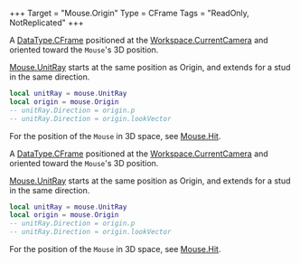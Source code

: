 +++
Target = "Mouse.Origin"
Type = CFrame
Tags = "ReadOnly, NotReplicated"
+++

A [DataType.CFrame](https://developer.roblox.com/search#stq=CFrame) positioned at the [Workspace.CurrentCamera](https://developer.roblox.com/api-reference/property/Workspace/CurrentCamera) and oriented toward the `Mouse`'s 3D position.[Mouse.UnitRay](https://developer.roblox.com/api-reference/property/Mouse/UnitRay) starts at the same position as Origin, and extends for a stud in the same direction.```lualocal unitRay = mouse.UnitRaylocal origin = mouse.Origin-- unitRay.Direction = origin.p-- unitRay.Direction ≈ origin.lookVector```For the position of the `Mouse` in 3D space, see [Mouse.Hit](https://developer.roblox.com/api-reference/property/Mouse/Hit).	A [DataType.CFrame](https://developer.roblox.com/search#stq=CFrame) positioned at the [Workspace.CurrentCamera](https://developer.roblox.com/api-reference/property/Workspace/CurrentCamera) and oriented toward the `Mouse`'s 3D position.[Mouse.UnitRay](https://developer.roblox.com/api-reference/property/Mouse/UnitRay) starts at the same position as Origin, and extends for a stud in the same direction.```lualocal unitRay = mouse.UnitRaylocal origin = mouse.Origin-- unitRay.Direction = origin.p-- unitRay.Direction ≈ origin.lookVector```For the position of the `Mouse` in 3D space, see [Mouse.Hit](https://developer.roblox.com/api-reference/property/Mouse/Hit).